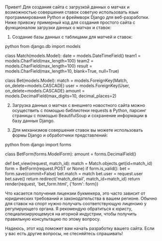 Привет! Для создания сайта с загрузкой данных о матчах и возможностью совершения ставок советую использовать язык программирования Python и фреймворк Django для веб-разработки. Ниже привожу примерный код для создания простого сайта с функционалом загрузки данных о матчах и ставок:

1. Создание базы данных с таблицами для матчей и ставок:

python
from django.db import models

class Match(models.Model):
    date = models.DateTimeField()
    team1 = models.CharField(max_length=100)
    team2 = models.CharField(max_length=100)
    result = models.CharField(max_length=10, blank=True, null=True)

class Bet(models.Model):
    match = models.ForeignKey(Match, on_delete=models.CASCADE)
    user = models.ForeignKey(User, on_delete=models.CASCADE)
    amount = models.DecimalField(max_digits=10, decimal_places=2)


2. Загрузка данных о матчах с внешнего новостного сайта можно осуществить с помощью библиотеки requests в Python, парсинг страницы с помощью BeautifulSoup и сохранение информации в базу данных Django.

3. Для механизмов совершения ставок вы можете использовать формы Django и обработчики представлений:

python
from django import forms

class BetForm(forms.ModelForm):
    amount = forms.DecimalField()

def bet_view(request, match_id):
    match = Match.objects.get(id=match_id)
    form = BetForm(request.POST or None)
    if form.is_valid():
        bet = form.save(commit=False)
        bet.match = match
        bet.user = request.user
        bet.save()
        return redirect('match_detail', match_id=match_id)
    return render(request, 'bet_form.html', {'form': form})


Что касается получения лицензии букмекера, это часто зависит от юридических требований и законодательства в вашем регионе. Обычно для ставок на спорт нужно получать соответствующую лицензию у регулирующего органа. Я рекомендую обратиться к юристу, специализирующемуся на игорной индустрии, чтобы получить правильную консультацию по этому вопросу.

Надеюсь, этот код поможет вам начать разработку вашего сайта. Если у вас есть другие вопросы, не стесняйтесь спрашивать!
